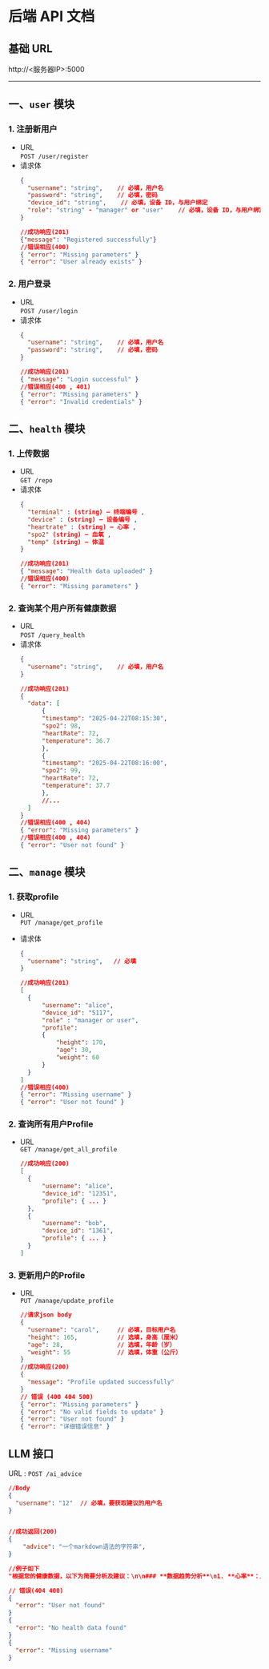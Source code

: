 # 后端 API 文档
## 基础 URL  

http://<服务器IP>:5000

---

## 一、`user` 模块

### 1. 注册新用户  
- URL  
  `POST /user/register`  
- 请求体  
  ```json
  {
    "username": "string",    // 必填，用户名
    "password": "string",    // 必填，密码
    "device_id": "string",    // 必填，设备 ID，与用户绑定
    "role": "string" - "manager" or "user"    // 必填，设备 ID，与用户绑定
  }

  //成功响应(201)
  {"message": "Registered successfully"}
  //错误相应(400)
  { "error": "Missing parameters" }
  { "error": "User already exists" }
  ```

### 2. 用户登录

- URL  
  `POST /user/login`  
- 请求体  
  ```json
  {
    "username": "string",    // 必填，用户名
    "password": "string",    // 必填，密码
  }

  //成功响应(201)
  { "message": "Login successful" }
  //错误相应(400 , 401)
  { "error": "Missing parameters" }
  { "error": "Invalid credentials" }
  ```


## 二、`health` 模块

### 1. 上传数据 
- URL  
  `GET /repo`  
- 请求体  
  ```json
  {
    "terminal" : (string) — 终端编号 ,
    "device" : (string) — 设备编号 ,
    "heartrate" : (string) — 心率 ,
    "spo2" (string) — 血氧 ,
    "temp" (string) — 体温
  }

  //成功响应(201)
  { "message": "Health data uploaded" }
  //错误相应(400)
  { "error": "Missing parameters" }
  ```

### 2. 查询某个用户所有健康数据 

- URL  
  `POST /query_health`  
- 请求体  
  ```json
  {
    "username": "string",    // 必填，用户名
  }

  //成功响应(201)
  {
    "data": [
        {
        "timestamp": "2025-04-22T08:15:30",
        "spo2": 98,
        "heartRate": 72,
        "temperature": 36.7
        },
        {
        "timestamp": "2025-04-22T08:16:00",
        "spo2": 99,
        "heartRate": 72,
        "temperature": 37.7
        },
        //...
    ]
  }
  //错误相应(400 , 404)
  { "error": "Missing parameters" }
  //错误相应(400 , 404)
  { "error": "User not found" }
  ```


## 二、`manage` 模块

### 1. 获取profile 
- URL  
  `PUT /manage/get_profile`  
  
- 请求体  
  ```json
  {
    "username": "string",   // 必填
  }

  //成功响应(201)
  [
    {
        "username": "alice",
        "device_id": "5117",
        "role" : "manager or user",
        "profile": 
        {
            "height": 170,
            "age": 30,
            "weight": 60
        }
    }
  ]
  //错误相应(400)
  { "error": "Missing username" }
  { "error": "User not found" }
  ```

### 2. 查询所有用户Profile 

- URL  
  `GET /manage/get_all_profile`  

  ```json
  //成功响应(200)
  [
    {
        "username": "alice",
        "device_id": "12351",
        "profile": { ... }
    },
    {
        "username": "bob",
        "device_id": "1361",
        "profile": { ... }
    }
  ]
  ```

### 3. 更新用户的Profile
- URL  
  `PUT /manage/update_profile`  

  ```json
  //请求json body
  {
    "username": "carol",     // 必填，目标用户名
    "height": 165,           // 选填，身高（厘米）
    "age": 28,               // 选填，年龄（岁）
    "weight": 55             // 选填，体重（公斤）
  }
  //成功响应(200)
  {
    "message": "Profile updated successfully"
  }
  // 错误 (400 404 500)
  { "error": "Missing parameters" }
  { "error": "No valid fields to update" }
  { "error": "User not found" }
  { "error": "详细错误信息" }

  ```

## LLM 接口

URL : `POST /ai_advice`
```json
//Body
{
  "username": "12"  // 必填，要获取建议的用户名
}


//成功返回(200)
{
    "advice": "一个markdown语法的字符串",
}

//例子如下
"根据您的健康数据，以下为简要分析及建议：\n\n### **数据趋势分析**\n1. **心率**：从60 bpm逐渐上升至78 bpm（正常范围60-100 bpm），呈现波动上升趋势，可能与轻度活动（如步行）相关。\n2. **血氧**：95%-99%（正常≥95%），波动但总体良好，无缺氧风险。\n3. **体温**：36.0°C升至36.9°C（正常约36.1-37.2°C），轻微升高但仍属正常，可能与活动或环境温度有关。\n\n### **建议**\n1. **心率波动**：  \n   - 若伴随活动（如运动），属正常反应；若无明显诱因，建议观察是否与压力、咖啡因摄入或脱水有关。  \n   - 静息时心率持续＞80 bpm或出现心悸，需咨询医生。\n\n2. **体温管理**：  \n   - 36.9°C接近正常上限，确保适当补水，避免过热环境。若持续升高或出现不适（如乏力、头晕），需排查感染或炎症。\n\n3. **日常注意**：  \n   - 保持规律作息，避免突然剧烈运动。  \n   - 监测数据变化，若异常持续或伴随症状（如胸痛、呼吸困难），及时就医。\n\n**总结**：当前数据基本正常，注意观察潜在诱因，保持健康生活习惯即可。"

// 错误(404 400)
{
  "error": "User not found"
}
{
  "error": "No health data found"
}
{
  "error": "Missing username"
}
```